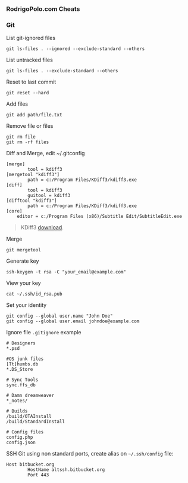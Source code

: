 ### RodrigoPolo.com Cheats

### Git

List git-ignored files
```
git ls-files . --ignored --exclude-standard --others
```

List untracked files
```
git ls-files . --exclude-standard --others
```

Reset to last commit
```
git reset --hard
```

Add files
```
git add path/file.txt
```

Remove file or files
```
git rm file
git rm -rf files
```

Diff and Merge, edit ~/.gitconfig
```
[merge]
        tool = kdiff3
[mergetool "kdiff3"]
        path = c:/Program Files/KDiff3/kdiff3.exe
[diff]
        tool = kdiff3
        guitool = kdiff3
[difftool "kdiff3"]
        path = c:/Program Files/KDiff3/kdiff3.exe
[core]
	editor = c:/Program Files (x86)/Subtitle Edit/SubtitleEdit.exe
```

> KDiff3 [download](http://kdiff3.sourceforge.net/).

Merge
```
git mergetool
```

Generate key
```
ssh-keygen -t rsa -C "your_email@example.com"
```

View your key
```
cat ~/.ssh/id_rsa.pub
```

Set your identity
```
git config --global user.name "John Doe"
git config --global user.email johndoe@example.com
```

Ignore file `.gitignore` example
```
# Designers
*.psd

#OS junk files
[Tt]humbs.db
*.DS_Store

# Sync Tools
sync.ffs_db

# Damn dreamweaver
*_notes/

# Builds
/build/OTAInstall
/build/StandardInstall

# Config files
config.php
config.json
```

SSH Git using non standard ports, create alias on `~/.ssh/config` file:
```
Host bitbucket.org
        HostName altssh.bitbucket.org
        Port 443
```
